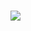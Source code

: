 <!DOCTYPE html>
<html lang="en">
  <head>
    <meta charset="UTF-8">
    <meta name="viewport" content="width=device-width, initial-scale=1.0"> 
    
  </head>

  <body>
    <h1><UsefulWidget </h1>
    <picture>
      <img src="https://github.com/user-attachments/assets/1f76f33e-2182-4b1e-8b65-7112ca374f64"  style="width:auto;">
    </picture>
  </body>


</html>
